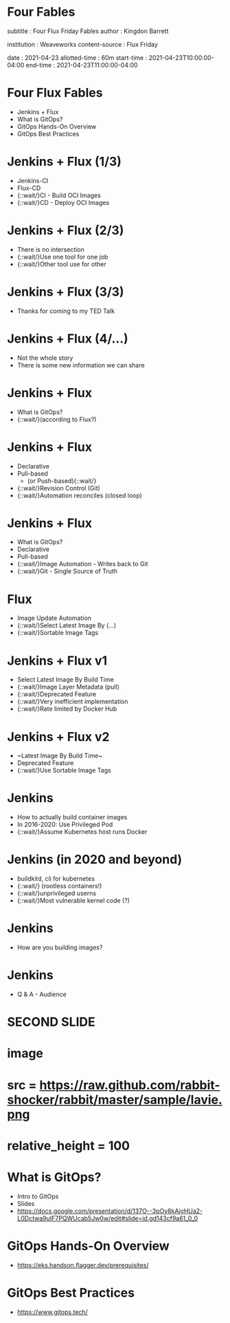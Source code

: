 # Four Fables

subtitle
:   Four Flux Friday Fables
author
:   Kingdon Barrett

institution
:   Weaveworks
content-source
:   Flux Friday

date
:   2021-04-23
allotted-time
:   60m
start-time
:   2021-04-23T10:00:00-04:00
end-time
:   2021-04-23T11:00:00-04:00

# Four Flux Fables

  * Jenkins + Flux
  * What is GitOps?
  * GitOps Hands-On Overview
  * GitOps Best Practices

# Jenkins + Flux (1/3)

  * Jenkins-CI
  * Flux-CD
  * {::wait/}CI - Build OCI Images
  * {::wait/}CD - Deploy OCI Images

# Jenkins + Flux (2/3)

  * There is no intersection
  * {::wait/}Use one tool for one job
  * {::wait/}Other tool use for other

# Jenkins + Flux (3/3)

  * Thanks for coming to my TED Talk

# Jenkins + Flux (4/...)

  * Not the whole story
  * There is some new information we can share

# Jenkins + Flux

  * What is GitOps?
  * {::wait/}(according to Flux?)

# Jenkins + Flux

  * Declarative
  * Pull-based
    * (or Push-based){::wait/}
  * {::wait/}Revision Control (Git)
  * {::wait/}Automation reconciles (closed loop)

# Jenkins + Flux

  * What is GitOps?
  * Declarative
  * Pull-based
  * {::wait/}Image Automation - Writes back to Git
  * {::wait/}Git - Single Source of Truth

# Flux

  * Image Update Automation
  * {::wait/}Select Latest Image By (...)
  * {::wait/}Sortable Image Tags

# Jenkins + Flux v1

  * Select Latest Image By Build Time
  * {::wait/}Image Layer Metadata (pull)
  * {::wait/}Deprecated Feature
  * {::wait/}Very inefficient implementation
  * {::wait/}Rate limited by Docker Hub

# Jenkins + Flux v2

  * ~Latest Image By Build Time~
  * Deprecated Feature
  * {::wait/}Use Sortable Image Tags

# Jenkins

  * How to actually build container images
  * In 2016-2020: Use Privileged Pod
  * {::wait/}Assume Kubernetes host runs Docker

# Jenkins (in 2020 and beyond)

  * buildkitd, cli for kubernetes
  * {::wait/} (rootless containers!)
  * {::wait/}unprivileged userns
  * {::wait/}Most vulnerable kernel code (?)

# Jenkins

  * How are you building images?

# Jenkins

  * Q & A - Audience

# SECOND SLIDE

  # image
  # src = https://raw.github.com/rabbit-shocker/rabbit/master/sample/lavie.png
  # relative_height = 100

# What is GitOps?

  * Intro to GitOps
  * Slides
  * https://docs.google.com/presentation/d/137O--3pOy8kAjoHUa2-L0Dctwa9uIF7PQWUcab5Jw0w/edit#slide=id.gd143cf9a61_0_0

# GitOps Hands-On Overview

  * https://eks.handson.flagger.dev/prerequisites/

# GitOps Best Practices

  * https://www.gitops.tech/
